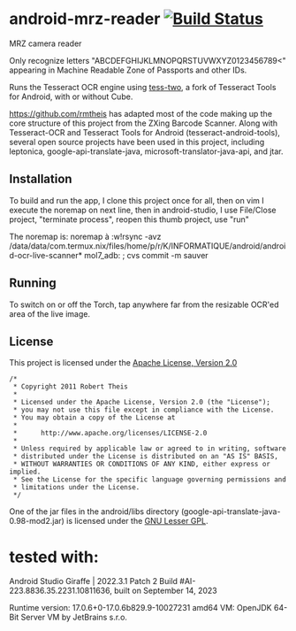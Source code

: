 # android-mrz-reader [![Build Status](https://travis-ci.com/mercuriete/android-mrz-reader.svg?branch=master)](https://travis-ci.com/mercuriete/android-mrz-reader)
MRZ camera reader

Only recognize letters "ABCDEFGHIJKLMNOPQRSTUVWXYZ0123456789<" appearing in Machine Readable Zone of Passports and other IDs.

Runs the Tesseract OCR engine using [tess-two](https://github.com/rmtheis/tess-two), a fork of Tesseract Tools for Android, with or without Cube.

https://github.com/rmtheis has adapted most of the code making up the core structure of this project from the ZXing Barcode Scanner. Along with Tesseract-OCR and Tesseract Tools for Android (tesseract-android-tools), several open source projects have been used in this project, including leptonica, google-api-translate-java, microsoft-translator-java-api, and jtar.
 
## Installation

To build and run the app, I clone this project once for all, then on vim I execute the noremap on next line, then in android-studio, I use File/Close project, "terminate process", reopen this thumb project, use "run"

The noremap is: noremap à :w<bar>!rsync -avz /data/data/com.termux.nix/files/home/p/r/K/INFORMATIQUE/android/android-ocr-live-scanner* mol7_adb: ; cvs commit -m sauver<c-m> 

## Running

To switch on or off the Torch, tap anywhere far from the resizable OCR'ed area of the live image.

## License

This project is licensed under the [Apache License, Version 2.0](http://www.apache.org/licenses/LICENSE-2.0.html)

    /*
     * Copyright 2011 Robert Theis
     *
     * Licensed under the Apache License, Version 2.0 (the "License");
     * you may not use this file except in compliance with the License.
     * You may obtain a copy of the License at
     *
     *      http://www.apache.org/licenses/LICENSE-2.0
     *
     * Unless required by applicable law or agreed to in writing, software
     * distributed under the License is distributed on an "AS IS" BASIS,
     * WITHOUT WARRANTIES OR CONDITIONS OF ANY KIND, either express or implied.
     * See the License for the specific language governing permissions and
     * limitations under the License.
     */

One of the jar files in the android/libs directory (google-api-translate-java-0.98-mod2.jar) is licensed under the [GNU Lesser GPL](http://www.gnu.org/licenses/lgpl.html).
# tested with:
Android Studio Giraffe | 2022.3.1 Patch 2
Build #AI-223.8836.35.2231.10811636, built on September 14, 2023


Runtime version: 17.0.6+0-17.0.6b829.9-10027231 amd64
VM: OpenJDK 64-Bit Server VM by JetBrains s.r.o.

